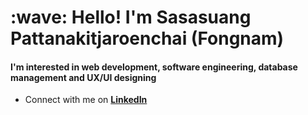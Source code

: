 <h1 align="left" id="macropower-title">:wave: Hello! I'm Sasasuang Pattanakitjaroenchai (Fongnam) </h1>
<h4 align="left"> I'm interested in web development, software engineering, database management and UX/UI designing </h4>

- Connect with me on **[LinkedIn](https://www.linkedin.com/in/sasasuang-pattanakitjaroenchai-8252b9263)**

